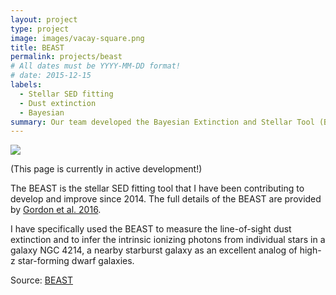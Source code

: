 ```yaml
---
layout: project
type: project
image: images/vacay-square.png
title: BEAST
permalink: projects/beast
# All dates must be YYYY-MM-DD format!
# date: 2015-12-15
labels:
  - Stellar SED fitting
  - Dust extinction
  - Bayesian
summary: Our team developed the Bayesian Extinction and Stellar Tool (BEAST). The BEAST fits the ultraviolet to near-infrared photometric SEDs of stars to extract stellar and dust extinction parameters. 
---
```


<img class="ui medium right floated rounded image" src="../images/vacay-home-page.png">

(This page is currently in active development!)

The BEAST is the stellar SED fitting tool that I have been contributing to develop and improve since 2014. The full details of the BEAST are provided by [Gordon et al. 2016](http://adsabs.harvard.edu/abs/2016ApJ...826..104G).

I have specifically used the BEAST to measure the line-of-sight dust extinction and to infer the intrinsic ionizing photons from individual stars in a galaxy NGC 4214, a nearby starburst galaxy as an excellent analog of high-z star-forming dwarf galaxies. 

 
Source: <a href="https://github.com/BEAST-Fitting/beast"><i class="large github icon"></i>BEAST</a>
